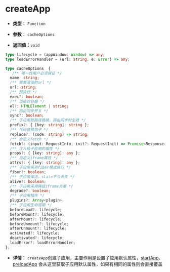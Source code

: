 # createApp

- **类型：** `Function`

- **参数：** `cacheOptions`

- **返回值：**`void`

```typescript
type lifecycle = (appWindow: Window) => any;
type loadErrorHandler = (url: string, e: Error) => any;

type cacheOptions  {
   /** 唯一性用户必须保证 */
  name: string;
  /** 需要渲染的url */
  url: string;
  /** 预执行 */
  exec?: boolean;
  /** 渲染的容器 */
  el?: HTMLElement | string;
  /** 路由同步开关 */
  sync?: boolean;
  /** 子应用短路径替换，路由同步时生效 */
  prefix?: { [key: string]: string };
  /** 代码替换钩子 */
  replace?: (code: string) => string;
  /** 自定义fetch */
  fetch?: (input: RequestInfo, init?: RequestInit) => Promise<Response>;
  /** 注入给子应用的属性 */
  props?: { [key: string]: any };
  /** 自定义iframe属性 */
  attrs?: { [key: string]: any };
  /** 子应用采用fiber模式执行 */
  fiber?: boolean;
  /** 子应用保活，state不会丢失 */
  alive?: boolean;
  /** 子应用采用降级iframe方案 */
  degrade?: boolean;
  /** 子应用插件 */
  plugins?: Array<plugin>;
  /** 子应用生命周期 */
  beforeLoad?: lifecycle;
  beforeMount?: lifecycle;
  afterMount?: lifecycle;
  beforeUnmount?: lifecycle;
  afterUnmount?: lifecycle;
  activated?: lifecycle;
  deactivated?: lifecycle;
  loadError?: loadErrorHandler;
};
```

- **详情：** `createApp`创建子应用，主要作用是设置子应用默认属性，[startApp](/api/startApp.html)、[preloadApp](/api/preloadApp.html) 会从这里获取子应用默认属性，如果有相同的属性则会直接覆盖

